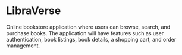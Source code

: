 # LibraVerse
Online bookstore application where users can browse, search, and purchase books. The application will have features such as user authentication, book listings, book details, a shopping cart, and order management.
